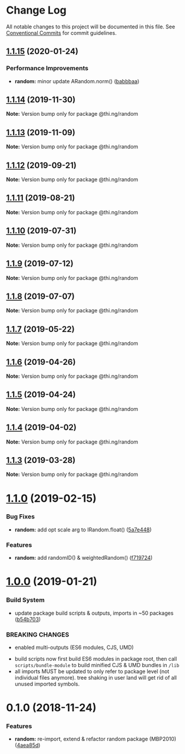 # Change Log

All notable changes to this project will be documented in this file.
See [Conventional Commits](https://conventionalcommits.org) for commit guidelines.

## [1.1.15](https://github.com/thi-ng/umbrella/compare/@thi.ng/random@1.1.14...@thi.ng/random@1.1.15) (2020-01-24)


### Performance Improvements

* **random:** minor update ARandom.norm() ([babbbaa](https://github.com/thi-ng/umbrella/commit/babbbaa12b5be09415f420e7559fa5c8bb76f802))





## [1.1.14](https://github.com/thi-ng/umbrella/compare/@thi.ng/random@1.1.13...@thi.ng/random@1.1.14) (2019-11-30)

**Note:** Version bump only for package @thi.ng/random





## [1.1.13](https://github.com/thi-ng/umbrella/compare/@thi.ng/random@1.1.12...@thi.ng/random@1.1.13) (2019-11-09)

**Note:** Version bump only for package @thi.ng/random





## [1.1.12](https://github.com/thi-ng/umbrella/compare/@thi.ng/random@1.1.11...@thi.ng/random@1.1.12) (2019-09-21)

**Note:** Version bump only for package @thi.ng/random





## [1.1.11](https://github.com/thi-ng/umbrella/compare/@thi.ng/random@1.1.10...@thi.ng/random@1.1.11) (2019-08-21)

**Note:** Version bump only for package @thi.ng/random





## [1.1.10](https://github.com/thi-ng/umbrella/compare/@thi.ng/random@1.1.9...@thi.ng/random@1.1.10) (2019-07-31)

**Note:** Version bump only for package @thi.ng/random





## [1.1.9](https://github.com/thi-ng/umbrella/compare/@thi.ng/random@1.1.8...@thi.ng/random@1.1.9) (2019-07-12)

**Note:** Version bump only for package @thi.ng/random





## [1.1.8](https://github.com/thi-ng/umbrella/compare/@thi.ng/random@1.1.7...@thi.ng/random@1.1.8) (2019-07-07)

**Note:** Version bump only for package @thi.ng/random





## [1.1.7](https://github.com/thi-ng/umbrella/compare/@thi.ng/random@1.1.6...@thi.ng/random@1.1.7) (2019-05-22)

**Note:** Version bump only for package @thi.ng/random





## [1.1.6](https://github.com/thi-ng/umbrella/compare/@thi.ng/random@1.1.5...@thi.ng/random@1.1.6) (2019-04-26)

**Note:** Version bump only for package @thi.ng/random





## [1.1.5](https://github.com/thi-ng/umbrella/compare/@thi.ng/random@1.1.4...@thi.ng/random@1.1.5) (2019-04-24)

**Note:** Version bump only for package @thi.ng/random





## [1.1.4](https://github.com/thi-ng/umbrella/compare/@thi.ng/random@1.1.3...@thi.ng/random@1.1.4) (2019-04-02)

**Note:** Version bump only for package @thi.ng/random





## [1.1.3](https://github.com/thi-ng/umbrella/compare/@thi.ng/random@1.1.2...@thi.ng/random@1.1.3) (2019-03-28)

**Note:** Version bump only for package @thi.ng/random







# [1.1.0](https://github.com/thi-ng/umbrella/compare/@thi.ng/random@1.0.2...@thi.ng/random@1.1.0) (2019-02-15)


### Bug Fixes

* **random:** add opt scale arg to IRandom.float() ([5a7e448](https://github.com/thi-ng/umbrella/commit/5a7e448))


### Features

* **random:** add randomID() & weightedRandom() ([f719724](https://github.com/thi-ng/umbrella/commit/f719724))



# [1.0.0](https://github.com/thi-ng/umbrella/compare/@thi.ng/random@0.1.1...@thi.ng/random@1.0.0) (2019-01-21)


### Build System

* update package build scripts & outputs, imports in ~50 packages ([b54b703](https://github.com/thi-ng/umbrella/commit/b54b703))


### BREAKING CHANGES

* enabled multi-outputs (ES6 modules, CJS, UMD)

- build scripts now first build ES6 modules in package root, then call
  `scripts/bundle-module` to build minified CJS & UMD bundles in `/lib`
- all imports MUST be updated to only refer to package level
  (not individual files anymore). tree shaking in user land will get rid of
  all unused imported symbols.


# 0.1.0 (2018-11-24)


### Features

* **random:** re-import, extend & refactor random package (MBP2010) ([4aea85d](https://github.com/thi-ng/umbrella/commit/4aea85d))
